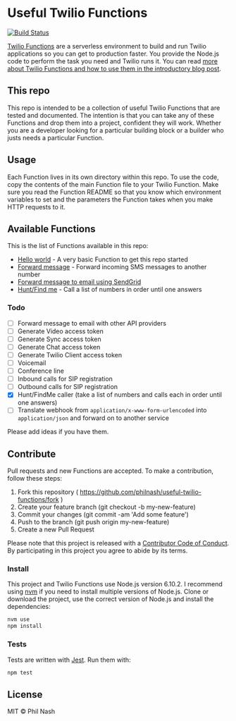 # Useful Twilio Functions

[![Build Status](https://travis-ci.org/philnash/useful-twilio-functions.svg?branch=master)](https://travis-ci.org/philnash/useful-twilio-functions)

[Twilio Functions](https://www.twilio.com/functions) are a serverless environment to build and run Twilio applications so you can get to production faster. You provide the Node.js code to perform the task you need and Twilio runs it. You can read [more about Twilio Functions and how to use them in the introductory blog post](https://www.twilio.com/blog/2017/05/introducing-twilio-functions.html).

## This repo

This repo is intended to be a collection of useful Twilio Functions that are tested and documented. The intention is that you can take any of these Functions and drop them into a project, confident they will work. Whether you are a developer looking for a particular building block or a builder who justs needs a particular Function.

## Usage

Each Function lives in its own directory within this repo. To use the code, copy the contents of the main Function file to your Twilio Function. Make sure you read the Function README so that you know which environment variables to set and the parameters the Function takes when you make HTTP requests to it.

## Available Functions

This is the list of Functions available in this repo:

* [Hello world](hello-world) - A very basic Function to get this repo started
* [Forward message](forward-message) - Forward incoming SMS messages to another number
* [Forward message to email using SendGrid](forward-message-as-email)
* [Hunt/Find me](hunt) - Call a list of numbers in order until one answers

### Todo

- [ ] Forward message to email with other API providers
- [ ] Generate Video access token
- [ ] Generate Sync access token
- [ ] Generate Chat access token
- [ ] Generate Twilio Client access token
- [ ] Voicemail
- [ ] Conference line
- [ ] Inbound calls for SIP registration
- [ ] Outbound calls for SIP registration
- [x] Hunt/FindMe caller (take a list of numbers and calls each in order until one answers)
- [ ] Translate webhook from `application/x-www-form-urlencoded` into `application/json` and forward on to another service

Please add ideas if you have them.

## Contribute

Pull requests and new Functions are accepted. To make a contribution, follow these steps:

1. Fork this repository ( https://github.com/philnash/useful-twilio-functions/fork )
2. Create your feature branch (git checkout -b my-new-feature)
3. Commit your changes (git commit -am 'Add some feature')
4. Push to the branch (git push origin my-new-feature)
5. Create a new Pull Request

Please note that this project is released with a [Contributor Code of Conduct](CODE_OF_CONDUCT). By participating in this project you agree to abide by its terms.

### Install

This project and Twilio Functions use Node.js version 6.10.2. I recommend using [nvm](https://github.com/creationix/nvm) if you need to install multiple versions of Node.js. Clone or download the project, use the correct version of Node.js and install the dependencies:

```bash
nvm use
npm install
```

### Tests

Tests are written with [Jest](https://facebook.github.io/jest/). Run them with:

```bash
npm test
```

## License

MIT © Phil Nash
